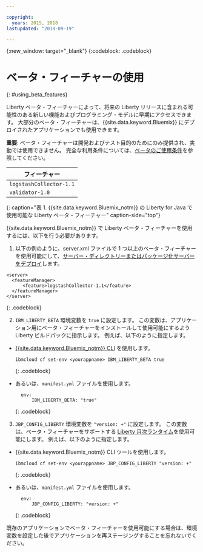```yaml
---

copyright:
  years: 2015, 2018
lastupdated: "2018-09-19"

---
```


{:new_window: target="_blank"}
{:codeblock: .codeblock}

# ベータ・フィーチャーの使用
{: #using_beta_features}

Liberty ベータ・フィーチャーによって、将来の Liberty リリースに含まれる可能性のある新しい機能およびプログラミング・モデルに早期にアクセスできます。 大部分のベータ・フィーチャーは、{{site.data.keyword.Bluemix}} にデプロイされたアプリケーションでも使用できます。

**重要**: ベータ・フィーチャーは開発およびテスト目的のためにのみ提供され、実動では使用できません。 完全な利用条件については、[ベータのご使用条件](http://public.dhe.ibm.com/ibmdl/export/pub/software/websphere/wasdev/downloads/wlp/beta/lafiles/en.html)を参照してください。

| フィーチャー |
| ------ |
| `logstashCollector-1.1` |
| `validator-1.0` |
{: caption="表 1. {{site.data.keyword.Bluemix_notm}} の Liberty for Java で使用可能な Liberty ベータ・フィーチャー" caption-side="top"}

{{site.data.keyword.Bluemix_notm}} で Liberty ベータ・フィーチャーを使用するには、以下を行う必要があります。

1. 以下の例のように、server.xml ファイルで 1 つ以上のベータ・フィーチャーを使用可能にして、[サーバー・ディレクトリーまたはパッケージ化サーバーをデプロイ](optionsForPushing.html)します。

  ```
<server>
    <featureManager>
        <feature>logstashCollector-1.1</feature>
    </featureManager>
</server>
  ```
  {: .codeblock}

2.  `IBM_LIBERTY_BETA` 環境変数を `true` に設定します。 この変数は、アプリケーション用にベータ・フィーチャーをインストールして使用可能にするよう Liberty ビルドパックに指示します。  例えば、以下のように指定します。
  * [{{site.data.keyword.Bluemix_notm}} CLI](../../cli/reference/bluemix_cli/download_cli.html) を使用します。
    ```
    ibmcloud cf set-env <yourappname> IBM_LIBERTY_BETA true
    ```
    {: .codeblock}

  * あるいは、`manifest.yml` ファイルを使用します。
    ```
      env:
          IBM_LIBERTY_BETA: "true"
    ```
    {: .codeblock}

3. `JBP_CONFIG_LIBERTY` 環境変数を `"version: +"` に設定します。 この変数は、ベータ・フィーチャーをサポートする [Liberty 月次ランタイム](buildpackDefaults.html#liberty_versions)を使用可能にします。 例えば、以下のように指定します。
  * {{site.data.keyword.Bluemix_notm}} CLI ツールを使用します。
    ```
    ibmcloud cf set-env <yourappname> JBP_CONFIG_LIBERTY "version: +"
    ```
    {: .codeblock}

  * あるいは、`manifest.yml` ファイルを使用します。
    ```
      env:
          JBP_CONFIG_LIBERTY: "version: +"
    ```
    {: .codeblock}

既存のアプリケーションでベータ・フィーチャーを使用可能にする場合は、環境変数を設定した後でアプリケーションを再ステージングすることを忘れないでください。
